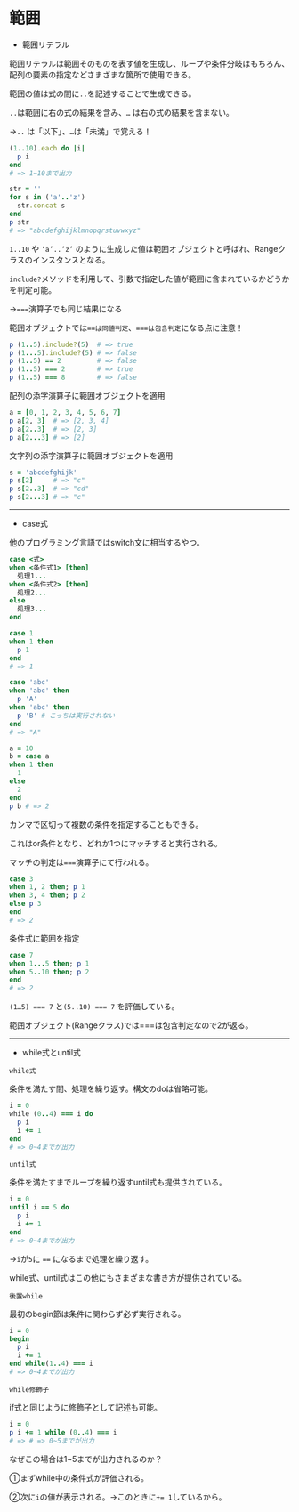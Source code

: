 # 範囲

- 範囲リテラル

範囲リテラルは範囲そのものを表す値を生成し、ループや条件分岐はもちろん、配列の要素の指定などさまざまな箇所で使用できる。

範囲の値は式の間に`..`を記述することで生成できる。

`..`は範囲に右の式の結果を含み、`…` は右の式の結果を含まない。

→`..` は「以下」、`…`は「未満」で覚える！

```ruby
(1..10).each do |i|
  p i
end
# => 1~10まで出力

str = ''
for s in ('a'..'z')
  str.concat s
end
p str
# => "abcdefghijklmnopqrstuvwxyz"
```

`1..10` や `‘a’..’z’` のように生成した値は範囲オブジェクトと呼ばれ、Rangeクラスのインスタンスとなる。

`include?`メソッドを利用して、引数で指定した値が範囲に含まれているかどうかを判定可能。

→`===`演算子でも同じ結果になる

範囲オブジェクトでは`==は同値判定`、`===は包含判定`になる点に注意！

```ruby
p (1..5).include?(5)  # => true
p (1...5).include?(5) # => false
p (1..5) == 2         # => false
p (1..5) === 2        # => true
p (1..5) === 8        # => false
```

配列の添字演算子に範囲オブジェクトを適用

```ruby
a = [0, 1, 2, 3, 4, 5, 6, 7]
p a[2, 3]  # => [2, 3, 4]
p a[2..3]  # => [2, 3]
p a[2...3] # => [2]
```

文字列の添字演算子に範囲オブジェクトを適用

```ruby
s = 'abcdefghijk'
p s[2]     # => "c"
p s[2..3]  # => "cd"
p s[2...3] # => "c"
```

---

- case式

他のプログラミング言語ではswitch文に相当するやつ。

```ruby
case <式>
when <条件式1> [then]
  処理1...
when <条件式2> [then]
  処理2...
else
  処理3...
end
```

```ruby
case 1
when 1 then
  p 1
end
# => 1

case 'abc'
when 'abc' then
  p 'A'
when 'abc' then
  p 'B' # こっちは実行されない
end
# => "A"

a = 10
b = case a
when 1 then
  1
else
  2
end
p b # => 2
```

カンマで区切って複数の条件を指定することもできる。

これはor条件となり、どれか1つにマッチすると実行される。

マッチの判定は`===`演算子にて行われる。

```ruby
case 3
when 1, 2 then; p 1
when 3, 4 then; p 2
else p 3
end
# => 2
```

条件式に範囲を指定

```ruby
case 7
when 1...5 then; p 1
when 5..10 then; p 2
end
# => 2
```

`(1…5) === 7` と`(5..10) === 7` を評価している。

範囲オブジェクト(Rangeクラス)では===は包含判定なので2が返る。

---

- while式とuntil式

`while式`

条件を満たす間、処理を繰り返す。構文のdoは省略可能。

```ruby
i = 0
while (0..4) === i do
  p i
  i += 1
end
# => 0~4までが出力
```

`until式`

条件を満たすまでループを繰り返すuntil式も提供されている。

```ruby
i = 0
until i == 5 do
  p i
  i += 1
end
# => 0~4までが出力
```

→`i`が`5`に `==` になるまで処理を繰り返す。

while式、until式はこの他にもさまざまな書き方が提供されている。

`後置while`

最初のbegin節は条件に関わらず必ず実行される。

```ruby
i = 0
begin
  p i
  i += 1
end while(1..4) === i
# => 0~4までが出力
```

`while修飾子`

if式と同じように修飾子として記述も可能。

```ruby
i = 0
p i += 1 while (0..4) === i
# => # => 0~5までが出力
```

なぜこの場合は1~5までが出力されるのか？

①まずwhile中の条件式が評価される。

②次に`i`の値が表示される。→このときに`+= 1`しているから。
